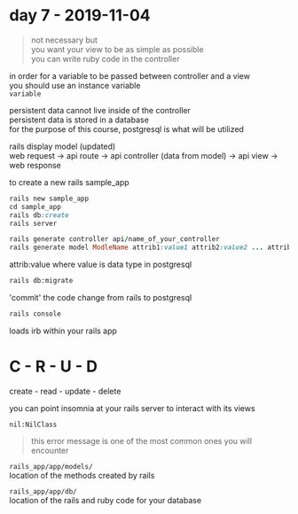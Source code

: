 # day 7 - 2019-11-04

> not necessary but  
> you want your view to be as simple as possible  
> you can write ruby code in the controller

in order for a variable to be passed between controller and a view  
you should use an instance variable  
`variable`  

persistent data cannot live inside of the controller  
persistent data is stored in a database  
for the purpose of this course, postgresql is what will be utilized  

rails display model (updated)  
web request -> api route -> api controller (data from model) -> api view -> web response  

to create a new rails sample_app  
```ruby
rails new sample_app  
cd sample_app  
rails db:create  
rails server  
```

```ruby
rails generate controller api/name_of_your_controller  
rails generate model ModleName attrib1:value1 attrib2:value2 ... attrib9:value9  
```
attrib:value where value is data type in postgresql  
```bash  
rails db:migrate  
```  
'commit' the code change from rails to postgresql  
```bash  
rails console  
```  
loads irb within your rails app  

# C - R - U - D  
create - read - update - delete  

you can point insomnia at your rails server to interact with its views  

`nil:NilClass`  
> this error message is one of the most common ones you will encounter  

`rails_app/app/models/`  
location of the methods created by rails  

`rails_app/app/db/`  
location of the rails and ruby code for your database  